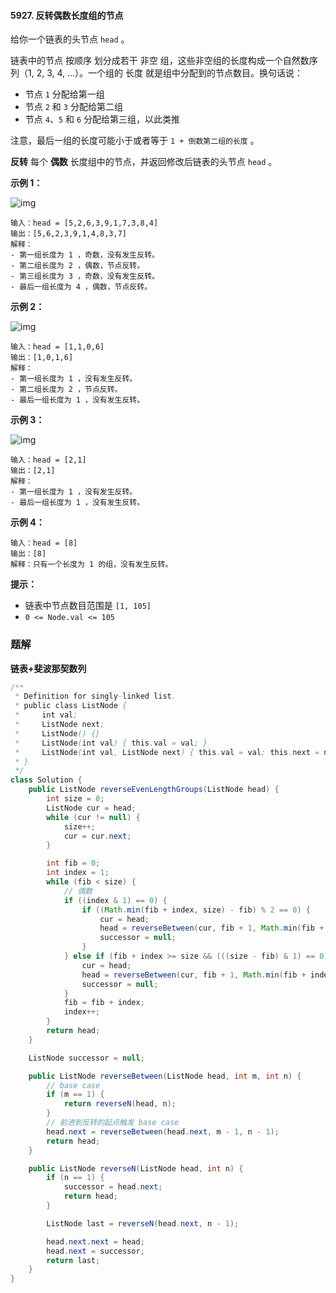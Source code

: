 #### 5927. 反转偶数长度组的节点

给你一个链表的头节点 `head` 。

链表中的节点 按顺序 划分成若干 非空 组，这些非空组的长度构成一个自然数序列（1, 2, 3, 4, ...）。一个组的 长度 就是组中分配到的节点数目。换句话说：

- 节点 `1` 分配给第一组
- 节点 `2` 和 `3` 分配给第二组
- 节点 `4`、`5` 和 `6` 分配给第三组，以此类推

注意，最后一组的长度可能小于或者等于 `1 + 倒数第二组的长度` 。

**反转** 每个 **偶数** 长度组中的节点，并返回修改后链表的头节点 `head` 。

**示例 1：**

![img](http://gitlab.wsh-study.com/xp-study/LeeteCode/blob/master/数据结构/基础数据结构/链表/images/反转偶数长度组的节点/1.jpg)	

```shell
输入：head = [5,2,6,3,9,1,7,3,8,4]
输出：[5,6,2,3,9,1,4,8,3,7]
解释：
- 第一组长度为 1 ，奇数，没有发生反转。
- 第二组长度为 2 ，偶数，节点反转。
- 第三组长度为 3 ，奇数，没有发生反转。
- 最后一组长度为 4 ，偶数，节点反转。
```

**示例 2：**

![img](http://gitlab.wsh-study.com/xp-study/LeeteCode/blob/master/数据结构/基础数据结构/链表/images/反转偶数长度组的节点/2.jpg)

```shell
输入：head = [1,1,0,6]
输出：[1,0,1,6]
解释：
- 第一组长度为 1 ，没有发生反转。
- 第二组长度为 2 ，节点反转。
- 最后一组长度为 1 ，没有发生反转。
```

**示例 3：**

![img](http://gitlab.wsh-study.com/xp-study/LeeteCode/blob/master/数据结构/基础数据结构/链表/images/反转偶数长度组的节点/3.jpg)

```shell
输入：head = [2,1]
输出：[2,1]
解释：
- 第一组长度为 1 ，没有发生反转。
- 最后一组长度为 1 ，没有发生反转。
```

**示例 4：**

```shell
输入：head = [8]
输出：[8]
解释：只有一个长度为 1 的组，没有发生反转。
```

**提示：**

- 链表中节点数目范围是 `[1, 105]`
- `0 <= Node.val <= 105`

### 题解

**链表+斐波那契数列**

```java
/**
 * Definition for singly-linked list.
 * public class ListNode {
 *     int val;
 *     ListNode next;
 *     ListNode() {}
 *     ListNode(int val) { this.val = val; }
 *     ListNode(int val, ListNode next) { this.val = val; this.next = next; }
 * }
 */
class Solution {
    public ListNode reverseEvenLengthGroups(ListNode head) {
        int size = 0;
        ListNode cur = head;
        while (cur != null) {
            size++;
            cur = cur.next;
        }

        int fib = 0;
        int index = 1;
        while (fib < size) {
            // 偶数
            if ((index & 1) == 0) {
                if ((Math.min(fib + index, size) - fib) % 2 == 0) {
                    cur = head;
                    head = reverseBetween(cur, fib + 1, Math.min(fib + index, size));
                    successor = null;
                }
            } else if (fib + index >= size && (((size - fib) & 1) == 0)) {
                cur = head;
                head = reverseBetween(cur, fib + 1, Math.min(fib + index, size));
                successor = null;
            }
            fib = fib + index;
            index++;
        }
        return head;
    }

    ListNode successor = null;

    public ListNode reverseBetween(ListNode head, int m, int n) {
        // base case
        if (m == 1) {
            return reverseN(head, n);
        }
        // 前进到反转的起点触发 base case
        head.next = reverseBetween(head.next, m - 1, n - 1);
        return head;
    }

    public ListNode reverseN(ListNode head, int n) {
        if (n == 1) {
            successor = head.next;
            return head;
        }

        ListNode last = reverseN(head.next, n - 1);

        head.next.next = head;
        head.next = successor;
        return last;
    }
}
```

